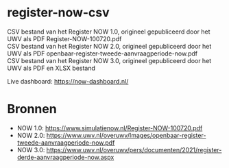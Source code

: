 # register-now-csv
CSV bestand van het Register NOW 1.0, origineel gepubliceerd door het UWV als PDF Register-NOW-100720.pdf  
CSV bestand van het Register NOW 2.0, origineel gepubliceerd door het UWV als PDF openbaar-register-tweede-aanvraagperiode-now.pdf  
CSV bestand van het Register NOW 3.0, origineel gepubliceerd door het UWV als PDF en XLSX bestand

Live dashboard: https://now-dashboard.nl/

# Bronnen
* NOW 1.0: https://www.simulatienow.nl/Register-NOW-100720.pdf
* NOW 2.0: https://www.uwv.nl/overuwv/Images/openbaar-register-tweede-aanvraagperiode-now.pdf
* NOW 3.0: https://www.uwv.nl/overuwv/pers/documenten/2021/register-derde-aanvraagperiode-now.aspx
